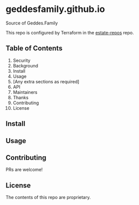 [//]: # (STANDARD README)
[//]: # (https://github.com/RichardLitt/standard-readme)
[//]: # (----------------------------------------------)
[//]: # (Uncomment optional sections as required)
[//]: # (----------------------------------------------)

[//]: # (Title)
[//]: # (Match repository name)
[//]: # (REQUIRED)

# geddesfamily.github.io

[//]: # (Banner)
[//]: # (OPTIONAL)
[//]: # (Must not have its own title)
[//]: # (Must link to local image in current repository)



[//]: # (Badges)
[//]: # (OPTIONAL)
[//]: # (Must not have its own title)



[//]: # (Short description)
[//]: # (REQUIRED)
[//]: # (An overview of the intentions of this repo)
[//]: # (Must not have its own title)
[//]: # (Must be less than 120 characters)
[//]: # (Must match GitHub's description)

Source of Geddes.Family

[//]: # (Long Description)
[//]: # (OPTIONAL)
[//]: # (Must not have its own title)
[//]: # (A detailed description of the repo)



[//]: # (Configured by Terraform)
[//]: # (REQUIRED)
[//]: # (Must not have its own title)
[//]: # (Ensures that everyone is aware that this repo is configured by Terraform.)
This repo is configured by Terraform in the
[estate-repos](https://github.com/geddesfamily/estate-repos) repo.

## Table of Contents

[//]: # (REQUIRED)
[//]: # (Delete as appropriate)

1. Security
1. Background
1. Install
1. Usage
1. [Any extra sections as required]
1. API
1. Maintainers
1. Thanks
1. Contributing
1. License

[//]: # (## Security)
[//]: # (OPTIONAL)
[//]: # (May go here if it is important to highlight security concerns.)



[//]: # (## Background)
[//]: # (OPTIONAL)
[//]: # (Explain the motivation and abstract dependencies for this repo)



## Install
[//]: # (Explain how to install the thing.)
[//]: # (OPTIONAL IF documentation repo)
[//]: # (ELSE REQUIRED)



## Usage
[//]: # (REQUIRED)
[//]: # (Explain what the thing does. Use screenshots and/or videos.)



[//]: # (Extra sections)
[//]: # (OPTIONAL)
[//]: # (This should not be called "Extra Sections".)
[//]: # (This is a space for ≥0 sections to be included,)
[//]: # (each of which must have their own titles.)



[//]: # (## API)
[//]: # (OPTIONAL)
[//]: # (Describe exported functions and objects)



[//]: # (## Maintainers)
[//]: # (OPTIONAL)
[//]: # (List maintainers for this repository)
[//]: # (along with one way of contacting them - GitHub link or email.)



[//]: # (## Thanks)
[//]: # (OPTIONAL)
[//]: # (State anyone or anything that significantly)
[//]: # (helped with the development of this project)



<!-- !!!!!!!!!!!!!!!!!!!!!!!!!!!!!!!!!!!!!!!!!!! -->
<!-- !!!!!   DO NOT EDIT BELOW THIS LINE   !!!!! -->
<!-- !!!!!!!!!!!!!!!!!!!!!!!!!!!!!!!!!!!!!!!!!!! -->

## Contributing
[//]: # (REQUIRED)
PRs are welcome!

## License
[//]: # (REQUIRED)
The contents of this repo are proprietary.
